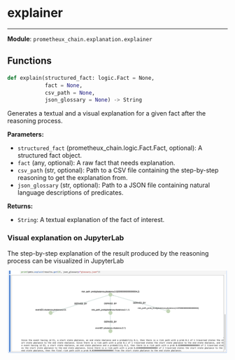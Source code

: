 # explainer

---

**Module**: `prometheux_chain.explanation.explainer`

## Functions

```python
def explain(structured_fact: logic.Fact = None,
            fact = None,
            csv_path = None,
            json_glossary = None) -> String
```

Generates a textual and a visual explanation for a given fact after the reasoning process.

**Parameters:**

- `structured_fact` (prometheux_chain.logic.Fact.Fact, optional): A structured fact object.
- `fact` (any, optional): A raw fact that needs explanation.
- `csv_path` (str, optional): Path to a CSV file containing the step-by-step reasoning to get the explanation from.
- `json_glossary` (str, optional): Path to a JSON file containing natural language descriptions of predicates.

**Returns:**

- `String`: A textual explanation of the fact of interest.

### Visual explanation on JupyterLab

The step-by-step explanation of the result produced by the reasoning process can be visualized in JupyterLab

![VisualExplanationJupyterLab](./visual_explanation_jupyterlab.png)
